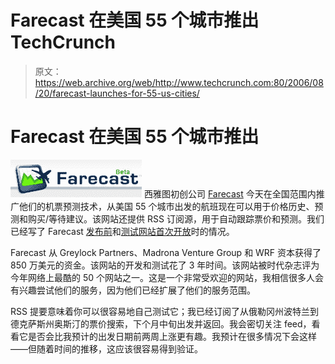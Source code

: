 # Farecast 在美国 55 个城市推出 TechCrunch

> 原文：<https://web.archive.org/web/http://www.techcrunch.com:80/2006/08/20/farecast-launches-for-55-us-cities/>

# Farecast 在美国 55 个城市推出

[![](img/230bf6944ae5e03c5ad7390131853aab.png)](https://web.archive.org/web/20221003214948/http://www.farecast.com/) 西雅图初创公司 [Farecast](https://web.archive.org/web/20221003214948/http://www.farecast.com/) 今天在全国范围内推广他们的机票预测技术，从美国 55 个城市出发的航班现在可以用于价格历史、预测和购买/等待建议。该网站还提供 RSS 订阅源，用于自动跟踪票价和预测。我们已经写了 Farecast [发布前](https://web.archive.org/web/20221003214948/http://www.beta.techcrunch.com/2006/05/26/use-farecast-to-find-flight-deals-or-just-fly-southwest/)和[测试网站首次开放](https://web.archive.org/web/20221003214948/http://www.beta.techcrunch.com/2006/06/26/farecast-airfare-prediction-engine-opens-public-beta-today/)时的情况。

Farecast 从 Greylock Partners、Madrona Venture Group 和 WRF 资本获得了 850 万美元的资金。该网站的开发和测试花了 3 年时间。该网站被时代杂志评为今年网络上最酷的 50 个网站之一。这是一个非常受欢迎的网站，我相信很多人会有兴趣尝试他们的服务，因为他们已经扩展了他们的服务范围。

RSS 提要意味着你可以很容易地自己测试它；我已经订阅了从俄勒冈州波特兰到德克萨斯州奥斯汀的票价搜索，下个月中旬出发并返回。我会密切关注 feed，看看它是否会比我预计的出发日期前两周上涨更有趣。我预计在很多情况下会这样——但随着时间的推移，这应该很容易得到验证。
